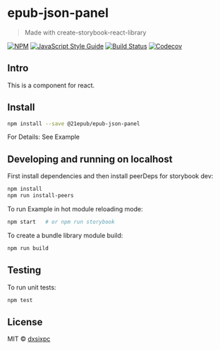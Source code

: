 # epub-json-panel

> Made with create-storybook-react-library

[![NPM](https://img.shields.io/npm/v/epub-json-panel.svg)](https://www.npmjs.com/package/epub-json-panel) [![JavaScript Style Guide](https://img.shields.io/badge/code_style-standard-brightgreen.svg)](https://standardjs.com) [![Build Status](https://img.shields.io/travis/com/icey0126/epub-json-panel)](https://travis-ci.com/github/icey0126/epub-json-panel) [![Codecov](https://img.shields.io/codecov/c/github/icey0126/epub-json-panel)](https://codecov.io/gh/icey0126/epub-json-panel)

## Intro

This is a component for react.

## Install

```bash
npm install --save @21epub/epub-json-panel
```

For Details: See Example

## Developing and running on localhost

First install dependencies and then install peerDeps for storybook dev:

```sh
npm install
npm run install-peers
```

To run Example in hot module reloading mode:

```sh
npm start   # or npm run storybook
```

To create a bundle library module build:

```sh
npm run build
```

## Testing

To run unit tests:

```sh
npm test
```

## License

MIT © [dxsixpc](https://github.com/icey0126)
